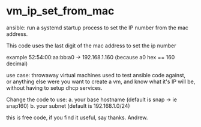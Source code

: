 # vm_ip_set_from_mac
ansible: run a systemd startup process to set the IP number from the mac address.

This code uses the last digit of the mac address to set the ip number

example 52:54:00:aa:bb:a0 -> 192.168.1.160 (because a0 hex == 160 decimal)

use case: throwaway virtual machines used to test ansible code against, <br>
          or anything else were you want to create a vm, and know what it's IP will be,<br>
          without having to setup dhcp services.
          
Change the code to use:
a. your base hostname (default is snap -> ie snap160)
b. your subnet (default is 192.168.1.0/24)

this is free code, if you find it useful, say thanks.
Andrew.
